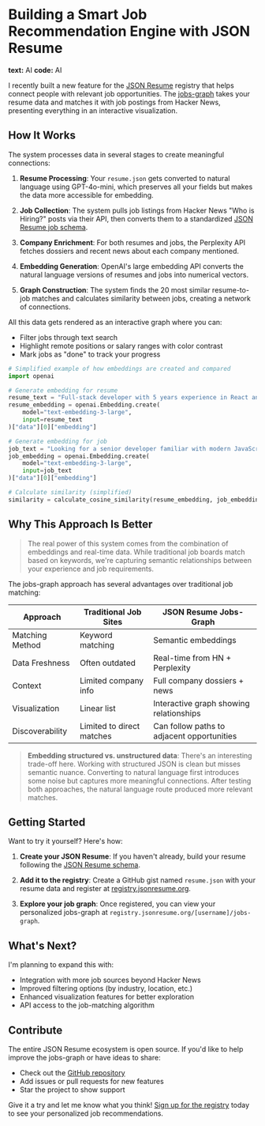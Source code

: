 # Building a Smart Job Recommendation Engine with JSON Resume

**text:** AI
**code:** AI

I recently built a new feature for the [JSON Resume](https://jsonresume.org) registry that helps connect people with relevant job opportunities. The [jobs-graph](https://registry.jsonresume.org/thomasdavis/jobs-graph) takes your resume data and matches it with job postings from Hacker News, presenting everything in an interactive visualization.

## How It Works

The system processes data in several stages to create meaningful connections:

1. **Resume Processing**: Your `resume.json` gets converted to natural language using GPT-4o-mini, which preserves all your fields but makes the data more accessible for embedding.

2. **Job Collection**: The system pulls job listings from Hacker News "Who is Hiring?" posts via their API, then converts them to a standardized [JSON Resume job schema](https://jsonresume.org/job-description-schema).

3. **Company Enrichment**: For both resumes and jobs, the Perplexity API fetches dossiers and recent news about each company mentioned.

4. **Embedding Generation**: OpenAI's large embedding API converts the natural language versions of resumes and jobs into numerical vectors.

5. **Graph Construction**: The system finds the 20 most similar resume-to-job matches and calculates similarity between jobs, creating a network of connections.

All this data gets rendered as an interactive graph where you can:

- Filter jobs through text search
- Highlight remote positions or salary ranges with color contrast
- Mark jobs as "done" to track your progress

```python
# Simplified example of how embeddings are created and compared
import openai

# Generate embedding for resume
resume_text = "Full-stack developer with 5 years experience in React and Node.js..."
resume_embedding = openai.Embedding.create(
    model="text-embedding-3-large",
    input=resume_text
)["data"][0]["embedding"]

# Generate embedding for job
job_text = "Looking for a senior developer familiar with modern JavaScript frameworks..."
job_embedding = openai.Embedding.create(
    model="text-embedding-3-large",
    input=job_text
)["data"][0]["embedding"]

# Calculate similarity (simplified)
similarity = calculate_cosine_similarity(resume_embedding, job_embedding)
```

## Why This Approach Is Better

> The real power of this system comes from the combination of embeddings and real-time data. While traditional job boards match based on keywords, we're capturing semantic relationships between your experience and job requirements.

The jobs-graph approach has several advantages over traditional job matching:

| Approach        | Traditional Job Sites     | JSON Resume Jobs-Graph                     |
| --------------- | ------------------------- | ------------------------------------------ |
| Matching Method | Keyword matching          | Semantic embeddings                        |
| Data Freshness  | Often outdated            | Real-time from HN + Perplexity             |
| Context         | Limited company info      | Full company dossiers + news               |
| Visualization   | Linear list               | Interactive graph showing relationships    |
| Discoverability | Limited to direct matches | Can follow paths to adjacent opportunities |

> **Embedding structured vs. unstructured data**: There's an interesting trade-off here. Working with structured JSON is clean but misses semantic nuance. Converting to natural language first introduces some noise but captures more meaningful connections. After testing both approaches, the natural language route produced more relevant matches.

## Getting Started

Want to try it yourself? Here's how:

1. **Create your JSON Resume**: If you haven't already, build your resume following the [JSON Resume schema](https://jsonresume.org/schema/).

2. **Add it to the registry**: Create a GitHub gist named `resume.json` with your resume data and register at [registry.jsonresume.org](https://registry.jsonresume.org).

3. **Explore your job graph**: Once registered, you can view your personalized jobs-graph at `registry.jsonresume.org/[username]/jobs-graph`.

## What's Next?

I'm planning to expand this with:

- Integration with more job sources beyond Hacker News
- Improved filtering options (by industry, location, etc.)
- Enhanced visualization features for better exploration
- API access to the job-matching algorithm

## Contribute

The entire JSON Resume ecosystem is open source. If you'd like to help improve the jobs-graph or have ideas to share:

- Check out the [GitHub repository](https://github.com/jsonresume)
- Add issues or pull requests for new features
- Star the project to show support

Give it a try and let me know what you think! [Sign up for the registry](https://registry.jsonresume.org) today to see your personalized job recommendations.
